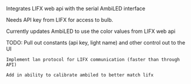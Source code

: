 Integrates LIFX web api with the serial AmbiLED interface

Needs API key from LIFX for access to bulb.

Currently updates AmbiLED to use the color values from LIFX web api

TODO:
    Pull out constants (api key, light name) and other control out to the UI
  
    Implement lan protocol for LIFX communication (faster than through API)
  
    Add in ability to calibrate ambiled to better match lifx
